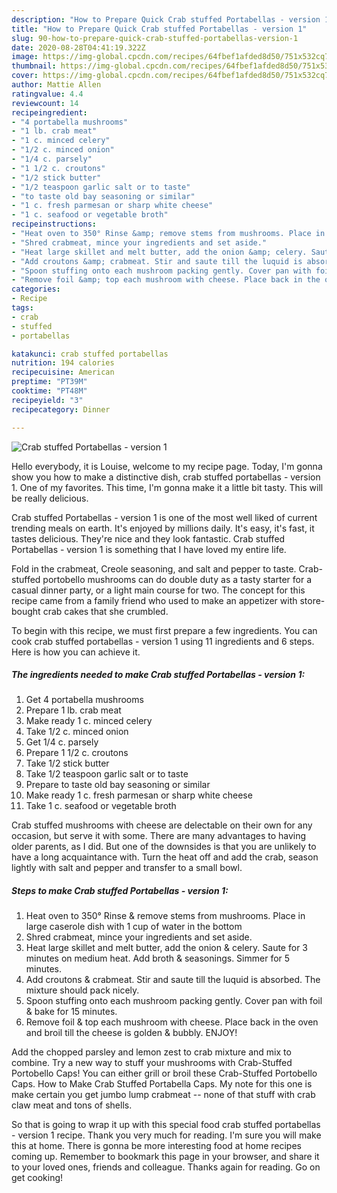 ```yaml
---
description: "How to Prepare Quick Crab stuffed Portabellas - version 1"
title: "How to Prepare Quick Crab stuffed Portabellas - version 1"
slug: 90-how-to-prepare-quick-crab-stuffed-portabellas-version-1
date: 2020-08-28T04:41:19.322Z
image: https://img-global.cpcdn.com/recipes/64fbef1afded8d50/751x532cq70/crab-stuffed-portabellas-version-1-recipe-main-photo.jpg
thumbnail: https://img-global.cpcdn.com/recipes/64fbef1afded8d50/751x532cq70/crab-stuffed-portabellas-version-1-recipe-main-photo.jpg
cover: https://img-global.cpcdn.com/recipes/64fbef1afded8d50/751x532cq70/crab-stuffed-portabellas-version-1-recipe-main-photo.jpg
author: Mattie Allen
ratingvalue: 4.4
reviewcount: 14
recipeingredient:
- "4 portabella mushrooms"
- "1 lb. crab meat"
- "1 c. minced celery"
- "1/2 c. minced onion"
- "1/4 c. parsely"
- "1 1/2 c. croutons"
- "1/2 stick butter"
- "1/2 teaspoon garlic salt or to taste"
- "to taste old bay seasoning or similar"
- "1 c. fresh parmesan or sharp white cheese"
- "1 c. seafood or vegetable broth"
recipeinstructions:
- "Heat oven to 350° Rinse &amp; remove stems from mushrooms. Place in large caserole dish with 1 cup of water in the bottom"
- "Shred crabmeat, mince your ingredients and set aside."
- "Heat large skillet and melt butter, add the onion &amp; celery. Saute for 3 minutes on medium heat. Add broth &amp; seasonings. Simmer for 5 minutes."
- "Add croutons &amp; crabmeat. Stir and saute till the luquid is absorbed. The mixture should pack nicely."
- "Spoon stuffing onto each mushroom packing gently. Cover pan with foil &amp; bake for 15 minutes."
- "Remove foil &amp; top each mushroom with cheese. Place back in the oven and broil till the cheese is golden &amp; bubbly. ENJOY!"
categories:
- Recipe
tags:
- crab
- stuffed
- portabellas

katakunci: crab stuffed portabellas 
nutrition: 194 calories
recipecuisine: American
preptime: "PT39M"
cooktime: "PT48M"
recipeyield: "3"
recipecategory: Dinner

---
```



![Crab stuffed Portabellas - version 1](https://img-global.cpcdn.com/recipes/64fbef1afded8d50/751x532cq70/crab-stuffed-portabellas-version-1-recipe-main-photo.jpg)

Hello everybody, it is Louise, welcome to my recipe page. Today, I'm gonna show you how to make a distinctive dish, crab stuffed portabellas - version 1. One of my favorites. This time, I'm gonna make it a little bit tasty. This will be really delicious.

Crab stuffed Portabellas - version 1 is one of the most well liked of current trending meals on earth. It's enjoyed by millions daily. It's easy, it's fast, it tastes delicious. They're nice and they look fantastic. Crab stuffed Portabellas - version 1 is something that I have loved my entire life.

Fold in the crabmeat, Creole seasoning, and salt and pepper to taste. Crab-stuffed portobello mushrooms can do double duty as a tasty starter for a casual dinner party, or a light main course for two. The concept for this recipe came from a family friend who used to make an appetizer with store-bought crab cakes that she crumbled.


To begin with this recipe, we must first prepare a few ingredients. You can cook crab stuffed portabellas - version 1 using 11 ingredients and 6 steps. Here is how you can achieve it.

<!--inarticleads1-->

##### The ingredients needed to make Crab stuffed Portabellas - version 1:

1. Get 4 portabella mushrooms
1. Prepare 1 lb. crab meat
1. Make ready 1 c. minced celery
1. Take 1/2 c. minced onion
1. Get 1/4 c. parsely
1. Prepare 1 1/2 c. croutons
1. Take 1/2 stick butter
1. Take 1/2 teaspoon garlic salt or to taste
1. Prepare to taste old bay seasoning or similar
1. Make ready 1 c. fresh parmesan or sharp white cheese
1. Take 1 c. seafood or vegetable broth


Crab stuffed mushrooms with cheese are delectable on their own for any occasion, but serve it with some. There are many advantages to having older parents, as I did. But one of the downsides is that you are unlikely to have a long acquaintance with. Turn the heat off and add the crab, season lightly with salt and pepper and transfer to a small bowl. 

<!--inarticleads2-->

##### Steps to make Crab stuffed Portabellas - version 1:

1. Heat oven to 350° Rinse &amp; remove stems from mushrooms. Place in large caserole dish with 1 cup of water in the bottom
1. Shred crabmeat, mince your ingredients and set aside.
1. Heat large skillet and melt butter, add the onion &amp; celery. Saute for 3 minutes on medium heat. Add broth &amp; seasonings. Simmer for 5 minutes.
1. Add croutons &amp; crabmeat. Stir and saute till the luquid is absorbed. The mixture should pack nicely.
1. Spoon stuffing onto each mushroom packing gently. Cover pan with foil &amp; bake for 15 minutes.
1. Remove foil &amp; top each mushroom with cheese. Place back in the oven and broil till the cheese is golden &amp; bubbly. ENJOY!


Add the chopped parsley and lemon zest to crab mixture and mix to combine. Try a new way to stuff your mushrooms with Crab-Stuffed Portobello Caps! You can either grill or broil these Crab-Stuffed Portobello Caps. How to Make Crab Stuffed Portabella Caps. My note for this one is make certain you get jumbo lump crabmeat -- none of that stuff with crab claw meat and tons of shells. 

So that is going to wrap it up with this special food crab stuffed portabellas - version 1 recipe. Thank you very much for reading. I'm sure you will make this at home. There is gonna be more interesting food at home recipes coming up. Remember to bookmark this page in your browser, and share it to your loved ones, friends and colleague. Thanks again for reading. Go on get cooking!
